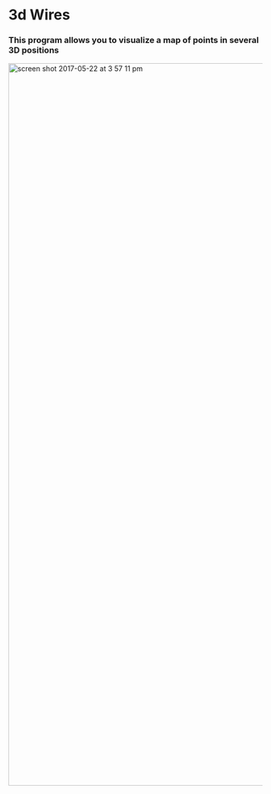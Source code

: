 # 3d Wires
### This program allows you to visualize a map of points in several 3D positions

<img width="1431" alt="screen shot 2017-05-22 at 3 57 11 pm" src="https://cloud.githubusercontent.com/assets/17257576/26331797/b7987448-3f07-11e7-80b4-a158f16860e0.png">


